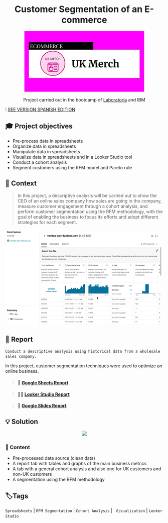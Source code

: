 <div align="center"> <h1> Customer Segmentation of an E-commerce </h1>  
  
![](/portada_2.jpg)
  
Project carried out in the bootcamp of [Laboratoria](https://app.laboratoria.la/signup-and-login/) and IBM
</div>

❕ [SEE VERSION SPANISH EDITION](https://github.com/gianelytics/Data-analytics-Project-3/blob/0253183a37d356f1945d8ed560f1f3c7df7fcb73/README_spanish.md)

## 🎓 Project objectives

- Pre-process data in spreadsheets
- Organize data in spreadsheets
- Manipulate data in spreadsheets
- Visualize data in spreadsheets and in a Looker Studio tool
- Conduct a cohort analysis
- Segment customers using the RFM model and Pareto rule

## 📌 Context

>In this project, a descriptive analysis will be carried out to show the CEO of an online sales company how sales are going in the company, measure customer engagement through a cohort analysis, and perform customer segmentation using the RFM methodology, with the goal of enabling the business to focus its efforts and adopt different strategies for each segment.

<div align="center">
  
![](/Contexto.gif) 
  </div>


## 🔎 Report 

    Conduct a descriptive analysis using historical data from a wholesale sales company.

In this project, customer segmentation techniques were used to optimize an online business.


> <h4 align="left"> 📝 <a href="https://docs.google.com/spreadsheets/d/1szq1pE14FpC8bEvttlZjI7sVa8MXnyl86RslE6tBEkM/edit?usp=sharing"> Google Sheets Report</a>
  
> <h4 align="left"> 👩‍💻 <a href="https://lookerstudio.google.com/reporting/60c3201d-571b-4c58-b171-371b9546c5e8">Looker Studio Report</a>
  
> <h4 align="left"> 📄 <a href="https://docs.google.com/presentation/d/1LbIEdWGu7IPy_f5uYpilj-qXsjs19kB-WkYvei62cKo/edit?usp=sharing">Google Slides Report </a>
</h4>

## 💡 Solution
  
<div align="center">
  
<a target="_blank" href="https://www.loom.com/share/053f36b142be44468693591917a0bf12" rel="noopener noreferrer" >![](https://cdn.loom.com/sessions/thumbnails/053f36b142be44468693591917a0bf12-1656389474093-with-play.gif)</a>
 
</div>
  
 ### 📄 Content
  
- Pre-processed data source (clean data)
- A report tab with tables and graphs of the main business metrics
- A tab with a general cohort analysis and also one for UK customers and non-UK customers
- A segmentation using the RFM methodology

## 🏷️Tags

`Spreadsheets` | `RFM Segmentation` | `Cohort Analysis` | ` Visualization` | `Looker Studio` 
